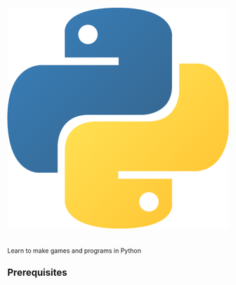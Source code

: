 <onlyinclude><includeonly>![Python Logo](../files/img/Python_logo.png "Python Logo")

<div style="clear: both; height:10px;">

</div>

</includeonly>Learn to make games and programs in Python</onlyinclude>

## Prerequisites
